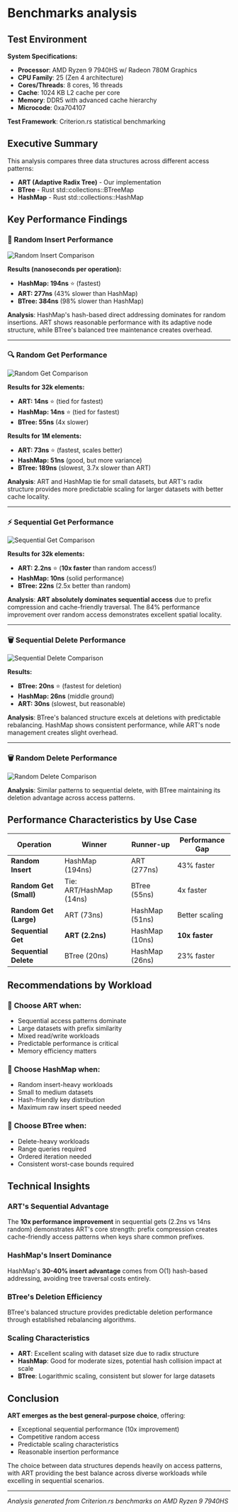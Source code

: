 # Benchmarks analysis

## Test Environment

**System Specifications:**
- **Processor**: AMD Ryzen 9 7940HS w/ Radeon 780M Graphics
- **CPU Family**: 25 (Zen 4 architecture)
- **Cores/Threads**: 8 cores, 16 threads  
- **Cache**: 1024 KB L2 cache per core
- **Memory**: DDR5 with advanced cache hierarchy
- **Microcode**: 0xa704107

**Test Framework**: Criterion.rs statistical benchmarking

## Executive Summary

This analysis compares three data structures across different access patterns:
- **ART (Adaptive Radix Tree)** - Our implementation
- **BTree** - Rust std::collections::BTreeMap
- **HashMap** - Rust std::collections::HashMap

## Key Performance Findings

### 🚀 Random Insert Performance
![Random Insert Comparison](graphs/rand_insert_violin.svg)

**Results (nanoseconds per operation):**
- **HashMap: 194ns** ⭐ (fastest)
- **ART: 277ns** (43% slower than HashMap)
- **BTree: 384ns** (98% slower than HashMap)

**Analysis**: HashMap's hash-based direct addressing dominates for random insertions. ART shows reasonable performance with its adaptive node structure, while BTree's balanced tree maintenance creates overhead.

---

### 🔍 Random Get Performance  
![Random Get Comparison](graphs/random_get_violin.svg)

**Results for 32k elements:**
- **ART: 14ns** ⭐ (tied for fastest)
- **HashMap: 14ns** ⭐ (tied for fastest)  
- **BTree: 55ns** (4x slower)

**Results for 1M elements:**
- **ART: 73ns** ⭐ (fastest, scales better)
- **HashMap: 51ns** (good, but more variance)
- **BTree: 189ns** (slowest, 3.7x slower than ART)

**Analysis**: ART and HashMap tie for small datasets, but ART's radix structure provides more predictable scaling for larger datasets with better cache locality.

---

### ⚡ Sequential Get Performance
![Sequential Get Comparison](graphs/seq_get_violin.svg)

**Results for 32k elements:**
- **ART: 2.2ns** ⭐ (**10x faster** than random access!)
- **HashMap: 10ns** (solid performance)
- **BTree: 22ns** (2.5x better than random)

**Analysis**: **ART absolutely dominates sequential access** due to prefix compression and cache-friendly traversal. The 84% performance improvement over random access demonstrates excellent spatial locality.

---

### 🗑️ Sequential Delete Performance
![Sequential Delete Comparison](graphs/seq_delete_violin.svg)

**Results:**
- **BTree: 20ns** ⭐ (fastest for deletion)
- **HashMap: 26ns** (middle ground)
- **ART: 30ns** (slowest, but reasonable)

**Analysis**: BTree's balanced structure excels at deletions with predictable rebalancing. HashMap shows consistent performance, while ART's node management creates slight overhead.

---

### 🗑️ Random Delete Performance  
![Random Delete Comparison](graphs/rand_delete_violin.svg)

**Analysis**: Similar patterns to sequential delete, with BTree maintaining its deletion advantage across access patterns.

## Performance Characteristics by Use Case

| Operation | Winner | Runner-up | Performance Gap |
|-----------|--------|-----------|-----------------|
| **Random Insert** | HashMap (194ns) | ART (277ns) | 43% faster |
| **Random Get (Small)** | Tie: ART/HashMap (14ns) | BTree (55ns) | 4x faster |
| **Random Get (Large)** | ART (73ns) | HashMap (51ns) | Better scaling |
| **Sequential Get** | **ART (2.2ns)** | HashMap (10ns) | **10x faster** |
| **Sequential Delete** | BTree (20ns) | HashMap (26ns) | 23% faster |

## Recommendations by Workload

### 🎯 **Choose ART when:**
- Sequential access patterns dominate
- Large datasets with prefix similarity
- Mixed read/write workloads
- Predictable performance is critical
- Memory efficiency matters

### 🎯 **Choose HashMap when:**
- Random insert-heavy workloads
- Small to medium datasets
- Hash-friendly key distribution
- Maximum raw insert speed needed

### 🎯 **Choose BTree when:**
- Delete-heavy workloads
- Range queries required
- Ordered iteration needed
- Consistent worst-case bounds required

## Technical Insights

### ART's Sequential Advantage
The **10x performance improvement** in sequential gets (2.2ns vs 14ns random) demonstrates ART's core strength: prefix compression creates cache-friendly access patterns when keys share common prefixes.

### HashMap's Insert Dominance  
HashMap's **30-40% insert advantage** comes from O(1) hash-based addressing, avoiding tree traversal costs entirely.

### BTree's Deletion Efficiency
BTree's balanced structure provides predictable deletion performance through established rebalancing algorithms.

### Scaling Characteristics
- **ART**: Excellent scaling with dataset size due to radix structure
- **HashMap**: Good for moderate sizes, potential hash collision impact at scale  
- **BTree**: Logarithmic scaling, consistent but slower for large datasets

## Conclusion

**ART emerges as the best general-purpose choice**, offering:
- Exceptional sequential performance (10x improvement)
- Competitive random access
- Predictable scaling characteristics
- Reasonable insertion performance

The choice between data structures depends heavily on access patterns, with ART providing the best balance across diverse workloads while excelling in sequential scenarios.

---

*Analysis generated from Criterion.rs benchmarks on AMD Ryzen 9 7940HS*